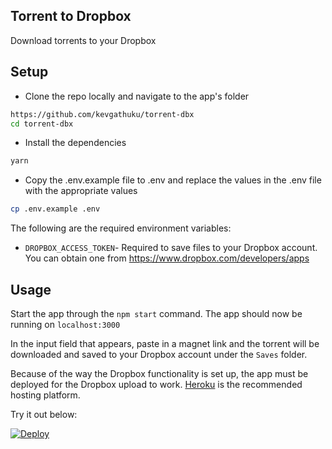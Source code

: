 ## Torrent to Dropbox

Download torrents to your Dropbox

## Setup

- Clone the repo locally and navigate to the app's folder

```sh
https://github.com/kevgathuku/torrent-dbx
cd torrent-dbx
```

- Install the dependencies

```sh
yarn
```

- Copy the .env.example file to .env and replace the values in the .env file with the appropriate values

```sh
cp .env.example .env
```

The following are the required environment variables:

- `DROPBOX_ACCESS_TOKEN`- Required to save files to your Dropbox account. You can obtain one from https://www.dropbox.com/developers/apps

## Usage

Start the app through the `npm start` command.
The app should now be running on `localhost:3000`

In the input field that appears, paste in a magnet link and the torrent will be
downloaded and saved to your Dropbox account under the `Saves` folder.

Because of the way the Dropbox functionality is set up, the app must be deployed
for the Dropbox upload to work. [Heroku](https://www.heroku.com/) is the
recommended hosting platform.

Try it out below:

[![Deploy](https://www.herokucdn.com/deploy/button.svg)](https://heroku.com/deploy)
